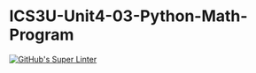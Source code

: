 # ICS3U-Unit4-03-Python-Math-Program

[![GitHub's Super Linter](https://github.com/Igor-Zhelezniak-1/ICS3U-Unit4-03-Python-Math-Program/workflows/GitHub's%20Super%20Linter/badge.svg)](https://github.com/Igor-Zhelezniak-1/ICS3U-Unit4-03-Python-Math-Program/actions)
